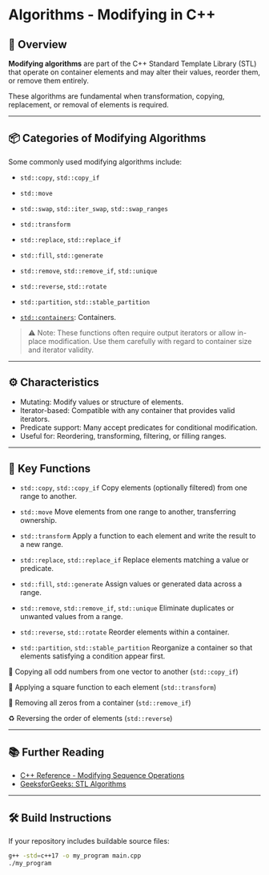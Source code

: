 # Algorithms - Modifying in C++

## 🧾 Overview

**Modifying algorithms** are part of the C++ Standard Template Library (STL) that operate on container elements and may alter their values, reorder them, or remove them entirely.

These algorithms are fundamental when transformation, copying, replacement, or removal of elements is required.

---

## 📦 Categories of Modifying Algorithms

Some commonly used modifying algorithms include:
- `std::copy`, `std::copy_if`
- `std::move`
- `std::swap`, `std::iter_swap`, `std::swap_ranges`
- `std::transform`
- `std::replace`, `std::replace_if`
- `std::fill`, `std::generate`
- `std::remove`, `std::remove_if`, `std::unique`
- `std::reverse`, `std::rotate`
- `std::partition`, `std::stable_partition`

- [`std::containers`](https://en.cppreference.com/w/cpp/container.html): Containers.

> ⚠️ Note: These functions often require output iterators or allow in-place modification. Use them carefully with regard to container size and iterator validity.

---

## ⚙️ Characteristics

- Mutating: Modify values or structure of elements.
- Iterator-based: Compatible with any container that provides valid iterators.
- Predicate support: Many accept predicates for conditional modification.
- Useful for: Reordering, transforming, filtering, or filling ranges.

---

## 📌 Key Functions

- `std::copy`, `std::copy_if`
  Copy elements (optionally filtered) from one range to another.

- `std::move`
  Move elements from one range to another, transferring ownership.

- `std::transform`
  Apply a function to each element and write the result to a new range.

- `std::replace`, `std::replace_if`
  Replace elements matching a value or predicate.

- `std::fill`, `std::generate`
  Assign values or generated data across a range.

- `std::remove`, `std::remove_if`, `std::unique`
  Eliminate duplicates or unwanted values from a range.

- `std::reverse`, `std::rotate`
  Reorder elements within a container.

- `std::partition`, `std::stable_partition`
  Reorganize a container so that elements satisfying a condition appear first.

📝 Copying all odd numbers from one vector to another (`std::copy_if`)

🧪 Applying a square function to each element (`std::transform`)

🧹 Removing all zeros from a container (`std::remove_if`)

♻️ Reversing the order of elements (`std::reverse`)

---

## 📚 Further Reading

- [C++ Reference - Modifying Sequence Operations](https://en.cppreference.com/w/cpp/algorithm#Modifying_sequence_operations)
- [GeeksforGeeks: STL Algorithms](https://www.geeksforgeeks.org/cpp-stl-algorithms/)

---

## 🛠️ Build Instructions

If your repository includes buildable source files:
```bash
g++ -std=c++17 -o my_program main.cpp
./my_program
